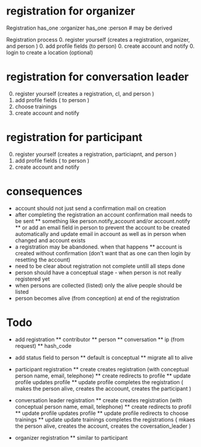 # registration for organizer

Registration
  has_one :organizer
  has_one :person # may be derived

Registration process
0. register yourself (creates a registration, organizer, and person )
0. add profile fields (to person)
0. create account and notify
0. login to create a location (optional)

# registration for conversation leader 

0. register yourself (creates a registration, cl, and person )
0. add profile fields ( to person )
0. choose trainings
0. create account and notify

# registration for participant 
0. register yourself (creates a registration, particiapnt, and person )
0. add profile fields ( to person )
0. create account and notify

# consequences
* account should not just send a confirmation mail on creation
* after completing the registration an account confirmation mail needs
  to be sent
** something like person.notify_account and/or account.notify
** or add an email field in person to prevent the account to be created automatically and update email in account as well as in person when changed and account exists 
* a registration may be abandoned. when that happens
** account is created without confirmation (don't want that as one can then login by resetting the account)
* need to be clear about registration not complete untill all steps done
* person should have a conceptual stage - when person is not really
  registered yet
* when persons are collected (listed) only the alive people should be
  listed
* person becomes alive (from conception) at end of the registration

# Todo 
* add registration
** contributor
** person
** conversation
** ip (from request)
** hash_code

* add status field to person
** default is conceptual
** migrate all to alive

* participant registration
** create creates registration (with conceptual person name, email,
telephone)
** create redirects to profile
** update profile updates profile 
** update profile completes the registration ( makes the person alive, creates the accoount, creates the participant )

* conversation leader registration
** create creates registration (with conceptual person name, email,
telephone)
** create redirects to profil
** update profile updates profile
** update profile redirects to choose trainings
** update update trainings completes the registrations { mkaes the
person alive, creates the account, creates the coversation_leader )

* organizer registration
** similar to participant


